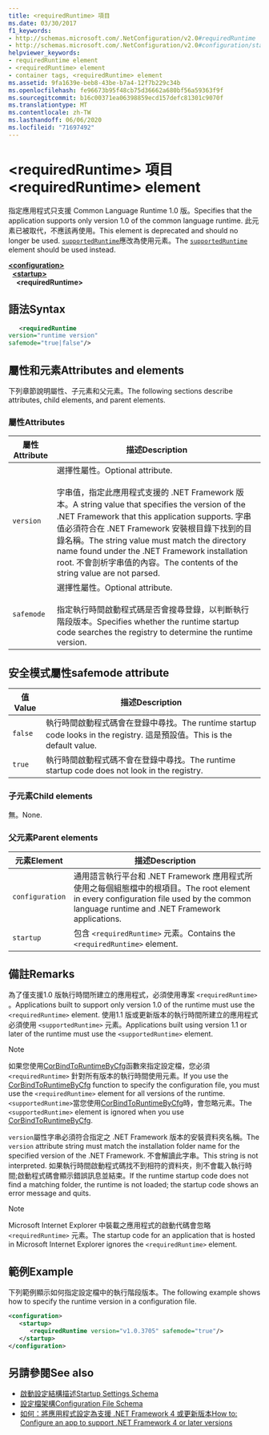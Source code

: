 ```yaml
---
title: <requiredRuntime> 項目
ms.date: 03/30/2017
f1_keywords:
- http://schemas.microsoft.com/.NetConfiguration/v2.0#requiredRuntime
- http://schemas.microsoft.com/.NetConfiguration/v2.0#configuration/startup/requiredRuntime
helpviewer_keywords:
- requiredRuntime element
- <requiredRuntime> element
- container tags, <requiredRuntime> element
ms.assetid: 9fa1639e-beb8-43be-b7a4-12f7b229c34b
ms.openlocfilehash: fe96673b95f48cb75d36662a680bf56a59363f9f
ms.sourcegitcommit: b16c00371ea06398859ecd157defc81301c9070f
ms.translationtype: MT
ms.contentlocale: zh-TW
ms.lasthandoff: 06/06/2020
ms.locfileid: "71697492"
---
```

# <a name="requiredruntime-element"></a><span data-ttu-id="329c2-102">\<requiredRuntime> 項目</span><span class="sxs-lookup"><span data-stu-id="329c2-102">\<requiredRuntime> element</span></span>

<span data-ttu-id="329c2-103">指定應用程式只支援 Common Language Runtime 1.0 版。</span><span class="sxs-lookup"><span data-stu-id="329c2-103">Specifies that the application supports only version 1.0 of the common language runtime.</span></span> <span data-ttu-id="329c2-104">此元素已被取代，不應該再使用。</span><span class="sxs-lookup"><span data-stu-id="329c2-104">This element is deprecated and should no longer be used.</span></span> <span data-ttu-id="329c2-105">[`supportedRuntime`](supportedruntime-element.md)應改為使用元素。</span><span class="sxs-lookup"><span data-stu-id="329c2-105">The [`supportedRuntime`](supportedruntime-element.md) element should be used instead.</span></span>

[**\<configuration>**](../configuration-element.md)  
&nbsp;&nbsp;[**\<startup>**](startup-element.md)  
&nbsp;&nbsp;&nbsp;&nbsp;**\<requiredRuntime>**  

## <a name="syntax"></a><span data-ttu-id="329c2-106">語法</span><span class="sxs-lookup"><span data-stu-id="329c2-106">Syntax</span></span>

```xml
   <requiredRuntime  
version="runtime version"
safemode="true|false"/>
```

## <a name="attributes-and-elements"></a><span data-ttu-id="329c2-107">屬性和元素</span><span class="sxs-lookup"><span data-stu-id="329c2-107">Attributes and elements</span></span>

<span data-ttu-id="329c2-108">下列章節說明屬性、子元素和父元素。</span><span class="sxs-lookup"><span data-stu-id="329c2-108">The following sections describe attributes, child elements, and parent elements.</span></span>

### <a name="attributes"></a><span data-ttu-id="329c2-109">屬性</span><span class="sxs-lookup"><span data-stu-id="329c2-109">Attributes</span></span>

|<span data-ttu-id="329c2-110">屬性</span><span class="sxs-lookup"><span data-stu-id="329c2-110">Attribute</span></span>|<span data-ttu-id="329c2-111">描述</span><span class="sxs-lookup"><span data-stu-id="329c2-111">Description</span></span>|
|---------------|-----------------|
|`version`|<span data-ttu-id="329c2-112">選擇性屬性。</span><span class="sxs-lookup"><span data-stu-id="329c2-112">Optional attribute.</span></span><br /><br /> <span data-ttu-id="329c2-113">字串值，指定此應用程式支援的 .NET Framework 版本。</span><span class="sxs-lookup"><span data-stu-id="329c2-113">A string value that specifies the version of the .NET Framework that this application supports.</span></span> <span data-ttu-id="329c2-114">字串值必須符合在 .NET Framework 安裝根目錄下找到的目錄名稱。</span><span class="sxs-lookup"><span data-stu-id="329c2-114">The string value must match the directory name found under the .NET Framework installation root.</span></span> <span data-ttu-id="329c2-115">不會剖析字串值的內容。</span><span class="sxs-lookup"><span data-stu-id="329c2-115">The contents of the string value are not parsed.</span></span>|
|`safemode`|<span data-ttu-id="329c2-116">選擇性屬性。</span><span class="sxs-lookup"><span data-stu-id="329c2-116">Optional attribute.</span></span><br /><br /> <span data-ttu-id="329c2-117">指定執行時間啟動程式碼是否會搜尋登錄，以判斷執行階段版本。</span><span class="sxs-lookup"><span data-stu-id="329c2-117">Specifies whether the runtime startup code searches the registry to determine the runtime version.</span></span>|

## <a name="safemode-attribute"></a><span data-ttu-id="329c2-118">安全模式屬性</span><span class="sxs-lookup"><span data-stu-id="329c2-118">safemode attribute</span></span>

|<span data-ttu-id="329c2-119">值</span><span class="sxs-lookup"><span data-stu-id="329c2-119">Value</span></span>|<span data-ttu-id="329c2-120">描述</span><span class="sxs-lookup"><span data-stu-id="329c2-120">Description</span></span>|
|-----------|-----------------|
|`false`|<span data-ttu-id="329c2-121">執行時間啟動程式碼會在登錄中尋找。</span><span class="sxs-lookup"><span data-stu-id="329c2-121">The runtime startup code looks in the registry.</span></span> <span data-ttu-id="329c2-122">這是預設值。</span><span class="sxs-lookup"><span data-stu-id="329c2-122">This is the default value.</span></span>|
|`true`|<span data-ttu-id="329c2-123">執行時間啟動程式碼不會在登錄中尋找。</span><span class="sxs-lookup"><span data-stu-id="329c2-123">The runtime startup code does not look in the registry.</span></span>|

### <a name="child-elements"></a><span data-ttu-id="329c2-124">子元素</span><span class="sxs-lookup"><span data-stu-id="329c2-124">Child elements</span></span>

<span data-ttu-id="329c2-125">無。</span><span class="sxs-lookup"><span data-stu-id="329c2-125">None.</span></span>

### <a name="parent-elements"></a><span data-ttu-id="329c2-126">父元素</span><span class="sxs-lookup"><span data-stu-id="329c2-126">Parent elements</span></span>

|<span data-ttu-id="329c2-127">元素</span><span class="sxs-lookup"><span data-stu-id="329c2-127">Element</span></span>|<span data-ttu-id="329c2-128">描述</span><span class="sxs-lookup"><span data-stu-id="329c2-128">Description</span></span>|
|-------------|-----------------|
|`configuration`|<span data-ttu-id="329c2-129">通用語言執行平台和 .NET Framework 應用程式所使用之每個組態檔中的根項目。</span><span class="sxs-lookup"><span data-stu-id="329c2-129">The root element in every configuration file used by the common language runtime and .NET Framework applications.</span></span>|
|`startup`|<span data-ttu-id="329c2-130">包含 `<requiredRuntime>` 元素。</span><span class="sxs-lookup"><span data-stu-id="329c2-130">Contains the `<requiredRuntime>` element.</span></span>|

## <a name="remarks"></a><span data-ttu-id="329c2-131">備註</span><span class="sxs-lookup"><span data-stu-id="329c2-131">Remarks</span></span>
 <span data-ttu-id="329c2-132">為了僅支援1.0 版執行時間所建立的應用程式，必須使用專案 `<requiredRuntime>` 。</span><span class="sxs-lookup"><span data-stu-id="329c2-132">Applications built to support only version 1.0 of the runtime must use the `<requiredRuntime>` element.</span></span> <span data-ttu-id="329c2-133">使用1.1 版或更新版本的執行時間所建立的應用程式必須使用 `<supportedRuntime>` 元素。</span><span class="sxs-lookup"><span data-stu-id="329c2-133">Applications built using version 1.1 or later of the runtime must use the `<supportedRuntime>` element.</span></span>

> [!NOTE]
> <span data-ttu-id="329c2-134">如果您使用[CorBindToRuntimeByCfg](../../../unmanaged-api/hosting/corbindtoruntimebycfg-function.md)函數來指定設定檔，您必須 `<requiredRuntime>` 針對所有版本的執行時間使用元素。</span><span class="sxs-lookup"><span data-stu-id="329c2-134">If you use the [CorBindToRuntimeByCfg](../../../unmanaged-api/hosting/corbindtoruntimebycfg-function.md) function to specify the configuration file, you must use the `<requiredRuntime>` element for all versions of the runtime.</span></span> <span data-ttu-id="329c2-135">`<supportedRuntime>`當您使用[CorBindToRuntimeByCfg](../../../unmanaged-api/hosting/corbindtoruntimebycfg-function.md)時，會忽略元素。</span><span class="sxs-lookup"><span data-stu-id="329c2-135">The `<supportedRuntime>` element is ignored when you use [CorBindToRuntimeByCfg](../../../unmanaged-api/hosting/corbindtoruntimebycfg-function.md).</span></span>

 <span data-ttu-id="329c2-136">`version`屬性字串必須符合指定之 .NET Framework 版本的安裝資料夾名稱。</span><span class="sxs-lookup"><span data-stu-id="329c2-136">The `version` attribute string must match the installation folder name for the specified version of the .NET Framework.</span></span> <span data-ttu-id="329c2-137">不會解讀此字串。</span><span class="sxs-lookup"><span data-stu-id="329c2-137">This string is not interpreted.</span></span> <span data-ttu-id="329c2-138">如果執行時間啟動程式碼找不到相符的資料夾，則不會載入執行時間;啟動程式碼會顯示錯誤訊息並結束。</span><span class="sxs-lookup"><span data-stu-id="329c2-138">If the runtime startup code does not find a matching folder, the runtime is not loaded; the startup code shows an error message and quits.</span></span>

> [!NOTE]
> <span data-ttu-id="329c2-139">Microsoft Internet Explorer 中裝載之應用程式的啟動代碼會忽略 `<requiredRuntime>` 元素。</span><span class="sxs-lookup"><span data-stu-id="329c2-139">The startup code for an application that is hosted in Microsoft Internet Explorer ignores the `<requiredRuntime>` element.</span></span>

## <a name="example"></a><span data-ttu-id="329c2-140">範例</span><span class="sxs-lookup"><span data-stu-id="329c2-140">Example</span></span>

<span data-ttu-id="329c2-141">下列範例顯示如何指定設定檔中的執行階段版本。</span><span class="sxs-lookup"><span data-stu-id="329c2-141">The following example shows how to specify the runtime version in a configuration file.</span></span>

```xml
<configuration>
   <startup>
      <requiredRuntime version="v1.0.3705" safemode="true"/>
   </startup>
</configuration>
```

## <a name="see-also"></a><span data-ttu-id="329c2-142">另請參閱</span><span class="sxs-lookup"><span data-stu-id="329c2-142">See also</span></span>

- [<span data-ttu-id="329c2-143">啟動設定結構描述</span><span class="sxs-lookup"><span data-stu-id="329c2-143">Startup Settings Schema</span></span>](index.md)
- [<span data-ttu-id="329c2-144">設定檔架構</span><span class="sxs-lookup"><span data-stu-id="329c2-144">Configuration File Schema</span></span>](../index.md)
- [<span data-ttu-id="329c2-145">如何：將應用程式設定為支援 .NET Framework 4 或更新版本</span><span class="sxs-lookup"><span data-stu-id="329c2-145">How to: Configure an app to support .NET Framework 4 or later versions</span></span>](../../../migration-guide/how-to-configure-an-app-to-support-net-framework-4-or-4-5.md)
